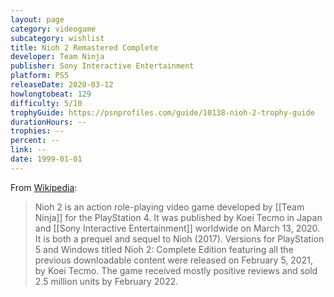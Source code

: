 ```yaml
---
layout: page
category: videogame
subcategory: wishlist
title: Nioh 2 Remastered Complete
developer: Team Ninja
publisher: Sony Interactive Entertainment
platform: PS5
releaseDate: 2020-03-12
howlongtobeat: 129
difficulty: 5/10
trophyGuide: https://psnprofiles.com/guide/10138-nioh-2-trophy-guide
durationHours: --
trophies: --
percent: --
link: --
date: 1999-01-01
---
```


From [Wikipedia](https://en.wikipedia.org/wiki/Nioh_2):

> Nioh 2 is an action role-playing video game developed by [[Team Ninja]] for the PlayStation 4. It was published by Koei Tecmo in Japan and [[Sony Interactive Entertainment]] worldwide on March 13, 2020. It is both a prequel and sequel to Nioh (2017). Versions for PlayStation 5 and Windows titled Nioh 2: Complete Edition featuring all the previous downloadable content were released on February 5, 2021, by Koei Tecmo. The game received mostly positive reviews and sold 2.5 million units by February 2022.
